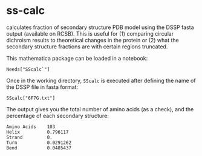# ss-calc
calculates fraction of secondary structure PDB model using the DSSP fasta output (available on RCSB). 
This is useful for (1) comparing circular dichroism results to theoretical changes in the protein or
(2) what the secondary structure fractions are with certain regions truncated. 


This mathematica package can be loaded in a notebook:

```
Needs["SScalc`"]
```

Once in the working directory, `SScalc` is executed after defining the name of the DSSP file in fasta format:

```
SScalc["6F7G.txt"]
```

The output gives you the total number of amino acids (as a check), and the percentage of each secondary structure:

```
Amino Acids    103
Helix	       0.796117
Strand	       0.
Turn	       0.0291262
Bend	       0.0485437
```


